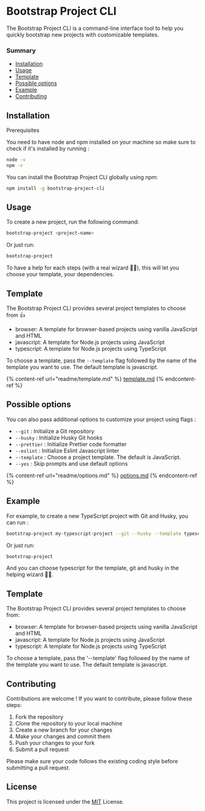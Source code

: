 # Bootstrap Project CLI

The Bootstrap Project CLI is a command-line interface tool to help you quickly bootstrap new projects with customizable templates.

### Summary

* [Installation](./#installation)
* [Usage](./#usage)
* [Template](./#template)
* [Possible options](./#possible-options)
* [Example](./#example)
* [Contributing](./#contributing)

## Installation

Prerequisites

You need to have node and npm installed on your machine so make sure to check if it's installed by running :

```bash
node -v
npm -v
```

You can install the Bootstrap Project CLI globally using npm:

```bash
npm install -g bootstrap-project-cli
```

## Usage

To create a new project, run the following command:

```bash
bootstrap-project <project-name>
```

Or just run:

```bash
bootstrap-project
```

To have a help for each steps (with a real wizard 🧙‍♂️), this will let you choose your template, your dependencies.

## Template

The Bootstrap Project CLI provides several project templates to choose from :thumbsup:

* browser: A template for browser-based projects using vanilla JavaScript and HTML
* javascript: A template for Node.js projects using JavaScript
* typescript: A template for Node.js projects using TypeScript

To choose a template, pass the `--template` flag followed by the name of the template you want to use. The default template is javascript.

{% content-ref url="readme/template.md" %}
[template.md](readme/template.md)
{% endcontent-ref %}

## Possible options

You can also pass additional options to customize your project using flags :

* `--git` : Initialize a Git repository
* `--husky` : Initialize Husky Git hooks
* `--prettier` : Initialize Prettier code formatter
* `--eslint` : Initialize Eslint Javascript linter
* `--template` : Choose a project template. The default is JavaScript.
* `--yes` : Skip prompts and use default options

{% content-ref url="readme/options.md" %}
[options.md](readme/options.md)
{% endcontent-ref %}

## Example

For example, to create a new TypeScript project with Git and Husky, you can run :

```bash
bootstrap-project my-typescript-project --git --husky --template typescript
```

Or just run:

```bash
bootstrap-project
```

And you can choose typescript for the template, git and husky in the helping wizard 🧙‍♂️.

## Template

The Bootstrap Project CLI provides several project templates to choose from:

* browser: A template for browser-based projects using vanilla JavaScript and HTML
* javascript: A template for Node.js projects using JavaScript
* typescript: A template for Node.js projects using TypeScript

To choose a template, pass the '--template' flag followed by the name of the template you want to use. The default template is javascript.

## Contributing

Contributions are welcome ! If you want to contribute, please follow these steps:

1. Fork the repository
2. Clone the repository to your local machine
3. Create a new branch for your changes
4. Make your changes and commit them
5. Push your changes to your fork
6. Submit a pull request

Please make sure your code follows the existing coding style before submitting a pull request.

## License

This project is licensed under the [MIT](https://choosealicense.com/licenses/mit/) License.

